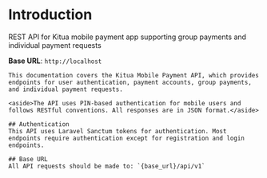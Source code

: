 # Introduction

REST API for Kitua mobile payment app supporting group payments and individual payment requests

<aside>
    <strong>Base URL</strong>: <code>http://localhost</code>
</aside>

    This documentation covers the Kitua Mobile Payment API, which provides endpoints for user authentication, payment accounts, group payments, and individual payment requests.

    <aside>The API uses PIN-based authentication for mobile users and follows RESTful conventions. All responses are in JSON format.</aside>

    ## Authentication
    This API uses Laravel Sanctum tokens for authentication. Most endpoints require authentication except for registration and login endpoints.

    ## Base URL
    All API requests should be made to: `{base_url}/api/v1`

